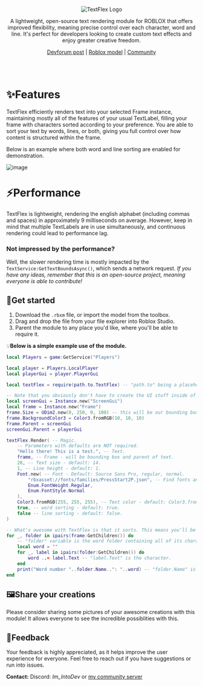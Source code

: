 <div align="center">

![TextFlex Logo](https://github.com/user-attachments/assets/be6665b0-a308-460c-917f-b87ab1a7d1f9)

</div>

<p align="center">A lightweight, open-source text rendering module for ROBLOX that offers improved flexibility, meaning precise control over each character, word and line. It's perfect for developers looking to create custom text effects and enjoy greater creative freedom.</p>
<div align="center">

[Devforum post]() | [Roblox model](https://create.roblox.com/store/asset/138658986432597/TextFlex) | [Community](https://discord.gg/R9hp2vbpP5)

</div>
<br><br/>

# ✨Features
TextFlex efficiently renders text into your selected Frame instance, maintaining mostly all of the features of your usual TextLabel, filling your frame with characters sorted according to your preference. You are able to sort your text by words, lines, or both, giving you full control over how content is structured within the frame.

Below is an example where both word and line sorting are enabled for demonstration.

![image](https://github.com/user-attachments/assets/4450b178-8d92-40bd-a711-993d2adb44fd)

# ⚡Performance
TextFlex is lightweight, rendering the english alphabet (including commas and spaces) in approximately 9 milliseconds on average. However, keep in mind that multiple TextLabels are in use simultaneously, and continuous rendering could lead to performance lag.

### Not impressed by the performance?
Well, the slower rendering time is mostly impacted by the `TextService:GetTextBoundsAsync()`, which sends a network request.
*If you have any ideas, remember that this is an open-source project, meaning everyone is able to contribute!*

## 🚀Get started
1. Download the `.rbxm` file, or import the model from the toolbox.
2. Drag and drop the file from your file explorer into Roblox Studio.
3. Parent the module to any place you'd like, where you'll be able to require it.

💡**Below is a simple example use of the module.**
```lua
local Players = game:GetService("Players")

local player = Players.LocalPlayer
local playerGui = player.PlayerGui

local textFlex = require(path.to.TextFlex) -- "path.to" being a placeholder, so replace with actual path.

-- Note that you obviously don't have to create the UI stuff inside of a script. It can be premade in the editor, which is optimal anyways.
local screenGui = Instance.new("ScreenGui")
local frame = Instance.new("Frame")
frame.Size = UDim2.new(0, 250, 0, 100) -- this will be our bounding box size of the text.
frame.BackgroundColor3 = Color3.fromRGB(10, 10, 10)
frame.Parent = screenGui
screenGui.Parent = playerGui

textFlex.Render( -- Magic.
	-- Parameters with defaults are NOT required.
	"Hello there! This is a test.", -- Text.
	frame, -- Frame - will be bounding box and parent of text.
	28, -- Text size - default: 14.
	1, -- Line height - default: 1.
	Font.new( -- Font - Default: Source Sans Pro, regular, normal.
		"rbxasset://fonts/families/PressStart2P.json", -- Find fonts and their urls at https://create.roblox.com/docs/reference/engine/datatypes/Font.
		Enum.FontWeight.Regular,
		Enum.FontStyle.Normal
	),
	Color3.fromRGB(255, 255, 255), -- Text color - default: Color3.fromRGB(0, 0, 0).
	true, -- word sorting - default: true.
	false -- line sorting - default: false.
)

-- What's awesome with TextFlex is that it sorts. This means you'll be able to access and individually modify every character, word and line. In this case we only turned on word sorting.
for _, folder in ipairs(frame:GetChildren()) do
	-- "folder" variable is the word folder containing all of its characters.
	local word = ""
	for _, label in ipairs(folder:GetChildren()) do
		word ..= label.Text -- "label.Text" is the character.
	end
	print("Word number "..folder.Name..": "..word) -- "folder.Name" is the index of the word - this means you can access specific words by looking for the index: frame[tostring(index_here)].
end
```

## 🖼️Share your creations
Please consider sharing some pictures of your awesome creations with this module! It allows everyone to see the incredible possiblities with this.

## 💬Feedback
Your feedback is highly appreciated, as it helps improve the user experience for everyone. Feel free to reach out if you have suggestions or run into issues.

**Contact:** Discord: *Im_IntoDev* or [my community server](https://discord.gg/R9hp2vbpP5)
